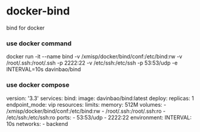 # docker-bind
bind for docker

### use docker command
docker run -it --name bind -v /xmisp/docker/bind/conf:/etc/bind:rw -v /root/.ssh:/root/.ssh -p 2222:22 -v /etc/ssh:/etc/ssh -p 53:53/udp -e INTERVAL=10s davinbao/bind

### use docker compose

version: '3.3'
services:
  bind:
    image: davinbao/bind:latest
    deploy:
      replicas: 1
      endpoint_mode: vip
      resources:
        limits:
          memory: 512M
    volumes:
    - /xmisp/docker/bind/conf:/etc/bind:rw
    - /root/.ssh:/root/.ssh:ro
    - /etc/ssh:/etc/ssh:ro
    ports:
    - 53:53/udp
    - 2222:22
    environment:
      INTERVAL: 10s
    networks:
      - backend